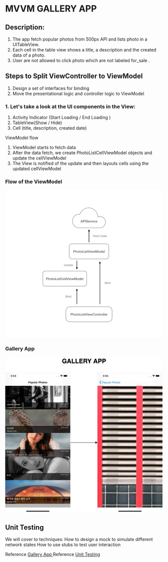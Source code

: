 # MVVM GALLERY APP

## Description: 

1. The app fetch popular photos from 500px API and lists photo in a UITableView.  
2. Each cell in the table view shows a title, a description and the created data of a photo.  
3. User are not allowed to click photo which are not labeled for_sale .  

## Steps to Split ViewController to ViewModel
1. Design  a set of interfaces for binding
2. Move the presentational logic and controller logic to ViewModel

### 1. Let's take a look at the UI components in the View: 

1. Activity Indicator (Start Loading / End Loading )
2. TableView(Show / Hide)
3. Cell (title, description, created date)

ViewModel flow

1. ViewModel starts to fetch data
2. After the data fetch, we create PhotoListCellViewModel objects and update the cellViewModel
3. The View is notified of the update and then  layouts cells using the updated cellViewModel


### Flow of the ViewModel
![Flow](https://github.com/viktorHbenitez//MVVM-GALLERY-APP/blob/master/Sketch/flow.png)  

### Gallery App
![Version App](https://github.com/viktorHbenitez/MVVM-GALLERY-APP/blob/master/Sketch/GalleryApp.jpg)  

## Unit Testing

We will cover to techniques:
How to design a mock to simulate different network states
How to use stubs to test user interaction


Reference  [Gallery App ](https://medium.com/flawless-app-stories/how-to-use-a-model-view-viewmodel-architecture-for-ios-46963c67be1b/)
Reference  [Unit Testing](https://medium.com/flawless-app-stories/applying-unit-tests-to-mvvm-with-swift-ba5a79df8a18)
